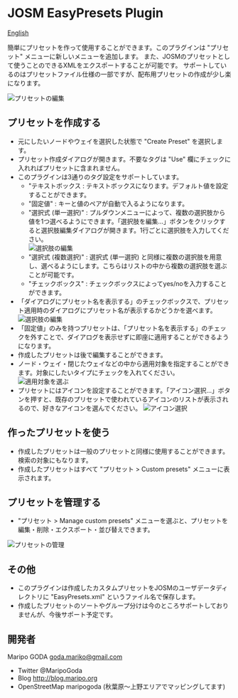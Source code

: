 # JOSM EasyPresets Plugin

[English](https://github.com/maripo/JOSM_easypresets/blob/master/README.md)

簡単にプリセットを作って使用することができます。このプラグインは "プリセット" メニューに新しいメニューを追加します。
また、JOSMのプリセットとして使うことのできるXMLをエクスポートすることが可能です。
サポートしているのはプリセットファイル仕様の一部ですが、配布用プリセットの作成が少し楽になります。

![プリセットの編集](https://github.com/maripo/JOSM_easypresets/blob/master/doc/img/ja/preset_editor.png)
 

## プリセットを作成する
* 元にしたいノードやウェイを選択した状態で "Create Preset" を選択します。
* プリセット作成ダイアログが開きます。不要なタグは "Use" 欄にチェックに入れればプリセットに含まれません。
* このプラグインは3通りのタグ設定をサポートしています。
	* "テキストボックス : テキストボックスになります。デフォルト値を設定することができます。
	* "固定値" : キーと値のペアが自動で入るようになります。
	* "選択式 (単一選択)" : プルダウンメニューによって、複数の選択肢から値を1つ選べるようにできます。「選択肢を編集...」ボタンをクリックすると選択肢編集ダイアログが開きます。1行ごとに選択肢を入力してください。  
	![選択肢の編集](https://github.com/maripo/JOSM_easypresets/blob/master/doc/img/ja/options.png)
	* "選択式 (複数選択)" : 選択式 (単一選択) と同様に複数の選択肢を用意し、選べるようにします。こちらはリストの中から複数の選択肢を選ぶことが可能です。
	* "チェックボックス" : チェックボックスによってyes/noを入力することができます。
* 「ダイアログにプリセット名を表示する」のチェックボックスで、プリセット適用時のダイアログにプリセット名が表示するかどうかを選べます。  
![選択肢の編集](https://github.com/maripo/JOSM_easypresets/blob/master/doc/img/ja/show_preset_name.png)
* 「固定値」のみを持つプリセットは、「プリセット名を表示する」のチェックを外すことで、ダイアログを表示せずに即座に適用することができるようになります。
* 作成したプリセットは後で編集することができます。
* ノード・ウェイ・閉じたウェイなどの中から適用対象を指定することができます。対象にしたいタイプにチェックを入れてください。  
![適用対象を選ぶ](https://github.com/maripo/JOSM_easypresets/blob/master/doc/img/ja/target_types.png)
* プリセットにはアイコンを設定することができます。「アイコン選択...」ボタンを押すと、既存のプリセットで使われているアイコンのリストが表示されるので、好きなアイコンを選んでください。  ![アイコン選択](https://github.com/maripo/JOSM_easypresets/blob/master/doc/img/ja/icon_picker.png)

## 作ったプリセットを使う
* 作成したプリセットは一般のプリセットと同様に使用することができます。検索の対象にもなります。
* 作成したプリセットはすべて "プリセット > Custom presets" メニューに表示されます。

## プリセットを管理する
* "プリセット > Manage custom presets" メニューを選ぶと、プリセットを編集・削除・エクスポート・並び替えできます。

![プリセットの管理](https://github.com/maripo/JOSM_easypresets/blob/master/doc/img/ja/manager.png) 

## その他
* このプラグインは作成したカスタムプリセットをJOSMのユーザデータディレクトリに "EasyPresets.xml" というファイル名で保存します。
* 作成したプリセットのソートやグループ分けは今のところサポートしておりませんが、今後サポート予定です。

## 開発者
Maripo GODA <goda.mariko@gmail.com>
* Twitter @MaripoGoda
* Blog http://blog.maripo.org
* OpenStreetMap maripogoda (秋葉原〜上野エリアでマッピングしてます)